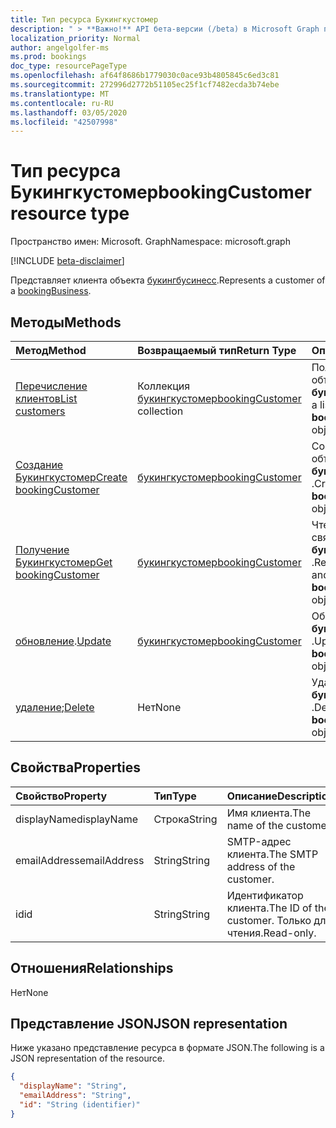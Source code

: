 ```yaml
---
title: Тип ресурса Букингкустомер
description: " > **Важно!** API бета-версии (/beta) в Microsoft Graph проходят тестирование и могут быть изменены. Использование этих API в производственных приложениях не поддерживается."
localization_priority: Normal
author: angelgolfer-ms
ms.prod: bookings
doc_type: resourcePageType
ms.openlocfilehash: af64f8686b1779030c0ace93b4805845c6ed3c81
ms.sourcegitcommit: 272996d2772b51105ec25f1cf7482ecda3b74ebe
ms.translationtype: MT
ms.contentlocale: ru-RU
ms.lasthandoff: 03/05/2020
ms.locfileid: "42507998"
---
```

# <a name="bookingcustomer-resource-type"></a><span data-ttu-id="26720-104">Тип ресурса Букингкустомер</span><span class="sxs-lookup"><span data-stu-id="26720-104">bookingCustomer resource type</span></span>

<span data-ttu-id="26720-105">Пространство имен: Microsoft. Graph</span><span class="sxs-lookup"><span data-stu-id="26720-105">Namespace: microsoft.graph</span></span>

 [!INCLUDE [beta-disclaimer](../../includes/beta-disclaimer.md)]
 
<span data-ttu-id="26720-106">Представляет клиента объекта [букингбусинесс](bookingbusiness.md).</span><span class="sxs-lookup"><span data-stu-id="26720-106">Represents a customer of a [bookingBusiness](bookingbusiness.md).</span></span>


## <a name="methods"></a><span data-ttu-id="26720-107">Методы</span><span class="sxs-lookup"><span data-stu-id="26720-107">Methods</span></span>

| <span data-ttu-id="26720-108">Метод</span><span class="sxs-lookup"><span data-stu-id="26720-108">Method</span></span>           | <span data-ttu-id="26720-109">Возвращаемый тип</span><span class="sxs-lookup"><span data-stu-id="26720-109">Return Type</span></span>    |<span data-ttu-id="26720-110">Описание</span><span class="sxs-lookup"><span data-stu-id="26720-110">Description</span></span>|
|:---------------|:--------|:----------|
|[<span data-ttu-id="26720-111">Перечисление клиентов</span><span class="sxs-lookup"><span data-stu-id="26720-111">List customers</span></span>](../api/bookingbusiness-list-customers.md) | <span data-ttu-id="26720-112">Коллекция [букингкустомер](bookingcustomer.md)</span><span class="sxs-lookup"><span data-stu-id="26720-112">[bookingCustomer](bookingcustomer.md) collection</span></span> | <span data-ttu-id="26720-113">Получение списка объектов **букингкустомер** .</span><span class="sxs-lookup"><span data-stu-id="26720-113">Get a list of **bookingCustomer** objects.</span></span> |
|[<span data-ttu-id="26720-114">Создание Букингкустомер</span><span class="sxs-lookup"><span data-stu-id="26720-114">Create bookingCustomer</span></span>](../api/bookingbusiness-post-customers.md) | [<span data-ttu-id="26720-115">букингкустомер</span><span class="sxs-lookup"><span data-stu-id="26720-115">bookingCustomer</span></span>](bookingcustomer.md) | <span data-ttu-id="26720-116">Создание нового объекта **букингкустомер** .</span><span class="sxs-lookup"><span data-stu-id="26720-116">Create a new **bookingCustomer** object.</span></span> |
|[<span data-ttu-id="26720-117">Получение Букингкустомер</span><span class="sxs-lookup"><span data-stu-id="26720-117">Get bookingCustomer</span></span>](../api/bookingcustomer-get.md) | [<span data-ttu-id="26720-118">букингкустомер</span><span class="sxs-lookup"><span data-stu-id="26720-118">bookingCustomer</span></span>](bookingcustomer.md) |<span data-ttu-id="26720-119">Чтение свойств и связей объекта **букингкустомер** .</span><span class="sxs-lookup"><span data-stu-id="26720-119">Read the properties and relationships of a **bookingCustomer** object.</span></span>|
|<span data-ttu-id="26720-120">[обновление](../api/bookingcustomer-update.md).</span><span class="sxs-lookup"><span data-stu-id="26720-120">[Update](../api/bookingcustomer-update.md)</span></span> | [<span data-ttu-id="26720-121">букингкустомер</span><span class="sxs-lookup"><span data-stu-id="26720-121">bookingCustomer</span></span>](bookingcustomer.md) |<span data-ttu-id="26720-122">Обновление объекта **букингкустомер** .</span><span class="sxs-lookup"><span data-stu-id="26720-122">Update a **bookingCustomer** object.</span></span> |
|<span data-ttu-id="26720-123">[удаление](../api/bookingcustomer-delete.md);</span><span class="sxs-lookup"><span data-stu-id="26720-123">[Delete](../api/bookingcustomer-delete.md)</span></span> | <span data-ttu-id="26720-124">Нет</span><span class="sxs-lookup"><span data-stu-id="26720-124">None</span></span> |<span data-ttu-id="26720-125">Удаление объекта **букингкустомер** .</span><span class="sxs-lookup"><span data-stu-id="26720-125">Delete a **bookingCustomer** object.</span></span> |

## <a name="properties"></a><span data-ttu-id="26720-126">Свойства</span><span class="sxs-lookup"><span data-stu-id="26720-126">Properties</span></span>
| <span data-ttu-id="26720-127">Свойство</span><span class="sxs-lookup"><span data-stu-id="26720-127">Property</span></span>     | <span data-ttu-id="26720-128">Тип</span><span class="sxs-lookup"><span data-stu-id="26720-128">Type</span></span>   |<span data-ttu-id="26720-129">Описание</span><span class="sxs-lookup"><span data-stu-id="26720-129">Description</span></span>|
|:---------------|:--------|:----------|
|<span data-ttu-id="26720-130">displayName</span><span class="sxs-lookup"><span data-stu-id="26720-130">displayName</span></span>|<span data-ttu-id="26720-131">Строка</span><span class="sxs-lookup"><span data-stu-id="26720-131">String</span></span>|<span data-ttu-id="26720-132">Имя клиента.</span><span class="sxs-lookup"><span data-stu-id="26720-132">The name of the customer.</span></span>|
|<span data-ttu-id="26720-133">emailAddress</span><span class="sxs-lookup"><span data-stu-id="26720-133">emailAddress</span></span>|<span data-ttu-id="26720-134">String</span><span class="sxs-lookup"><span data-stu-id="26720-134">String</span></span>|<span data-ttu-id="26720-135">SMTP-адрес клиента.</span><span class="sxs-lookup"><span data-stu-id="26720-135">The SMTP address of the customer.</span></span>|
|<span data-ttu-id="26720-136">id</span><span class="sxs-lookup"><span data-stu-id="26720-136">id</span></span>|<span data-ttu-id="26720-137">String</span><span class="sxs-lookup"><span data-stu-id="26720-137">String</span></span>| <span data-ttu-id="26720-138">Идентификатор клиента.</span><span class="sxs-lookup"><span data-stu-id="26720-138">The ID of the customer.</span></span> <span data-ttu-id="26720-139">Только для чтения.</span><span class="sxs-lookup"><span data-stu-id="26720-139">Read-only.</span></span>|

## <a name="relationships"></a><span data-ttu-id="26720-140">Отношения</span><span class="sxs-lookup"><span data-stu-id="26720-140">Relationships</span></span>
<span data-ttu-id="26720-141">Нет</span><span class="sxs-lookup"><span data-stu-id="26720-141">None</span></span>


## <a name="json-representation"></a><span data-ttu-id="26720-142">Представление JSON</span><span class="sxs-lookup"><span data-stu-id="26720-142">JSON representation</span></span>

<span data-ttu-id="26720-143">Ниже указано представление ресурса в формате JSON.</span><span class="sxs-lookup"><span data-stu-id="26720-143">The following is a JSON representation of the resource.</span></span>

<!-- {
  "blockType": "resource",
  "optionalProperties": [

  ],
  "@odata.type": "microsoft.graph.bookingCustomer"
}-->

```json
{
  "displayName": "String",
  "emailAddress": "String",
  "id": "String (identifier)"
}

```

<!-- uuid: 8fcb5dbc-d5aa-4681-8e31-b001d5168d79
2015-10-25 14:57:30 UTC -->
<!--
{
  "type": "#page.annotation",
  "description": "bookingCustomer resource",
  "keywords": "",
  "section": "documentation",
  "tocPath": "",
  "suppressions": []
}
-->
